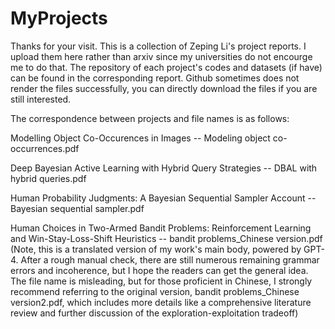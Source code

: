 # MyProjects
Thanks for your visit. This is a collection of Zeping Li's project reports. I upload them here rather than arxiv since my universities do not encourge me to do that. The repository of each project's codes and datasets (if have) can be found in the corresponding report. Github sometimes does not render the files successfully, you can directly download the files if you are still interested.

The correspondence between projects and file names is as follows:

Modelling Object Co-Occurences in Images -- Modeling object co-occurrences.pdf

Deep Bayesian Active Learning with Hybrid Query Strategies -- DBAL with hybrid queries.pdf

Human Probability Judgments: A Bayesian Sequential Sampler Account -- Bayesian sequential sampler.pdf

Human Choices in Two-Armed Bandit Problems: Reinforcement Learning and Win-Stay-Loss-Shift Heuristics -- bandit problems_Chinese version.pdf (Note, this is a translated version of my work's main body, powered by GPT-4. After a rough manual check, there are still numerous remaining grammar errors and incoherence, but I hope the readers can get the general idea. The file name is misleading, but for those proficient in Chinese, I strongly recommend referring to the original version, bandit problems_Chinese version2.pdf, which includes more details like a comprehensive literature review and further discussion of the exploration-exploitation tradeoff)
